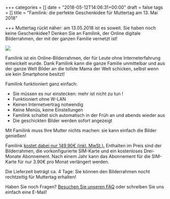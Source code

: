 +++
categories = []
date = "2018-05-12T14:06:31+00:00"
draft = false
tags = []
title = "Familink: die perfekte Geschenkidee für Muttertag am 13. Mai 2018"

+++
Muttertag rückt näher: am 13.05.2018 ist es soweit. Sie haben noch keine Geschenkidee? Denken Sie an Familink, der Online digitale Bilderrahmen, der mit der ganzen Familie vernetzt ist!

![](/uploads/2018/05/05/Familink_HD_07.png)

Familink ist ein Online-Bilderrahmen, der für Leute ohne Interneterfahrung entwickelt wurde. Dank Familink kann die ganze Familie unmittelbar und aus der ganze Welt Bilder an die tollste Mama der Welt schicken, selbst wenn sie kein Smartphone besitzt!

Familink funktioniert ganz einfach:

* Sie müssen es nur einstecken: mehr ist nicht zu tun !
* Funktioniert ohne W-LAN
* Keinen Internetvertrag notwendig
* Keine Menüs, keine Einstellungen
* Familink schaltet sich automatisch in der Früh an und abends wieder aus
* Die geschickten Bilder werden sofort angezeigt

Mit Familink muss Ihre Mutter nichts machen: sie kann einfach die Bilder genießen!

Familink [kostet dabei nur 149.90€ (inkl. MwSt.).](https://shop.familinkframe.com/de/product/familink-2018/) Enthalten im Preis sind der Bilderrahmen, die vorkonfigurierte SIM-Karte und ein kostenloses Drei-Monate Abonnement. Nach einem Jahr kann das Abonnement für die SIM-Karte für nur 3.90€ pro Monat verlängert werden.

Die Lieferzeit beträgt ca. 4 Tage: Sie können den Bilderrahmen nocht rechtzeitig für Muttertag erhalten!

Haben Sie noch Fragen? [Besuchen Sie unseren FAQ](/de/faq/) oder schreiben Sie uns einfach eine E-Mail!